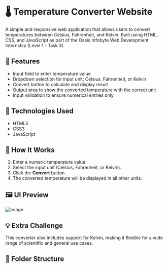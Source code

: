 # 🌡️ Temperature Converter Website

A simple and responsive web application that allows users to convert temperatures between Celsius, Fahrenheit, and Kelvin. Built using HTML, CSS, and JavaScript as part of the Oasis Infobyte Web Development Internship (Level 1 - Task 3).

## 🔧 Features

- Input field to enter temperature value
- Dropdown selection for input unit: Celsius, Fahrenheit, or Kelvin
- Convert button to calculate and display result
- Output area to show the converted temperature with the correct unit
- Input validation to ensure numerical entries only

## 🚀 Technologies Used

- HTML5
- CSS3
- JavaScript 

## 🎯 How It Works

1. Enter a numeric temperature value.
2. Select the input unit (Celsius, Fahrenheit, or Kelvin).
3. Click the **Convert** button.
4. The converted temperature will be displayed in all other units.

## 🖼️ UI Preview

![Image](https://github.com/user-attachments/assets/6eb1ddee-a718-4358-9ee1-adc18abf2656)

## 💡 Extra Challenge

This converter also includes support for Kelvin, making it flexible for a wide range of scientific and general use cases.

## 📂 Folder Structure

